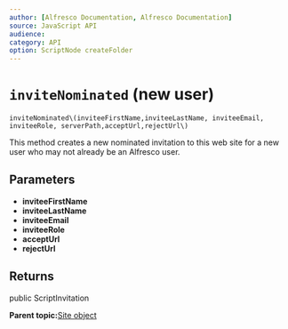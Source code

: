 ```yaml
---
author: [Alfresco Documentation, Alfresco Documentation]
source: JavaScript API
audience: 
category: API
option: ScriptNode createFolder
---
```


# `inviteNominated` \(new user\)

`inviteNominated\(inviteeFirstName,inviteeLastName, inviteeEmail, inviteeRole, serverPath,acceptUrl,rejectUrl\)`

This method creates a new nominated invitation to this web site for a new user who may not already be an Alfresco user.

## Parameters

-   **inviteeFirstName**
-   **inviteeLastName**
-   **inviteeEmail**
-   **inviteeRole**
-   **acceptUrl**
-   **rejectUrl**

## Returns

public ScriptInvitation

**Parent topic:**[Site object](../references/API-JS-Site.md)

